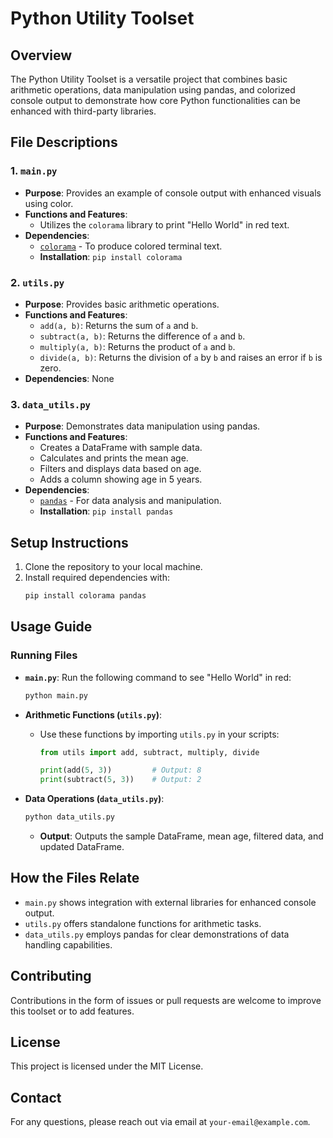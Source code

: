 # Python Utility Toolset

## Overview
The Python Utility Toolset is a versatile project that combines basic arithmetic operations, data manipulation using pandas, and colorized console output to demonstrate how core Python functionalities can be enhanced with third-party libraries.

## File Descriptions

### 1. `main.py`
- **Purpose**: Provides an example of console output with enhanced visuals using color.
- **Functions and Features**: 
  - Utilizes the `colorama` library to print "Hello World" in red text.
- **Dependencies**: 
  - [`colorama`](https://pypi.org/project/colorama/) - To produce colored terminal text. 
  - **Installation**: `pip install colorama`

### 2. `utils.py`
- **Purpose**: Provides basic arithmetic operations.
- **Functions and Features**:
  - `add(a, b)`: Returns the sum of `a` and `b`.
  - `subtract(a, b)`: Returns the difference of `a` and `b`.
  - `multiply(a, b)`: Returns the product of `a` and `b`.
  - `divide(a, b)`: Returns the division of `a` by `b` and raises an error if `b` is zero.
- **Dependencies**: None

### 3. `data_utils.py`
- **Purpose**: Demonstrates data manipulation using pandas.
- **Functions and Features**:
  - Creates a DataFrame with sample data.
  - Calculates and prints the mean age.
  - Filters and displays data based on age.
  - Adds a column showing age in 5 years.
- **Dependencies**: 
  - [`pandas`](https://pandas.pydata.org/) - For data analysis and manipulation.
  - **Installation**: `pip install pandas`

## Setup Instructions
1. Clone the repository to your local machine.
2. Install required dependencies with:
   ```bash
   pip install colorama pandas
   ```

## Usage Guide

### Running Files
- **`main.py`**: Run the following command to see "Hello World" in red:
  ```bash
  python main.py
  ```

- **Arithmetic Functions (`utils.py`)**:
  - Use these functions by importing `utils.py` in your scripts:
    ```python
    from utils import add, subtract, multiply, divide

    print(add(5, 3))         # Output: 8
    print(subtract(5, 3))    # Output: 2
    ```

- **Data Operations (`data_utils.py`)**:
  ```bash
  python data_utils.py
  ```
  - **Output**: Outputs the sample DataFrame, mean age, filtered data, and updated DataFrame.

## How the Files Relate
- `main.py` shows integration with external libraries for enhanced console output.
- `utils.py` offers standalone functions for arithmetic tasks.
- `data_utils.py` employs pandas for clear demonstrations of data handling capabilities.

## Contributing
Contributions in the form of issues or pull requests are welcome to improve this toolset or to add features.

## License
This project is licensed under the MIT License.

## Contact
For any questions, please reach out via email at `your-email@example.com`.